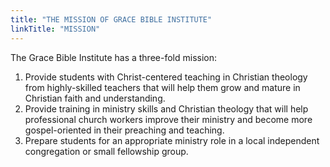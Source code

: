 ```yaml
---
title: "THE MISSION OF GRACE BIBLE INSTITUTE"
linkTitle: "MISSION"
---
```


The Grace Bible Institute has a three-fold mission: 
1.	Provide students with Christ-centered teaching in Christian theology from highly-skilled teachers that will help them grow and mature in Christian faith and understanding. 
2.	Provide training in ministry skills and Christian theology that will help professional church workers improve their ministry and become more gospel-oriented in their preaching and teaching. 
3.	Prepare students for an appropriate ministry role in a local independent congregation or small fellowship group.
